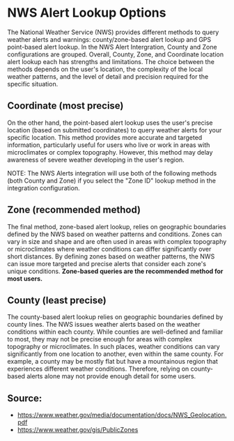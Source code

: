 # NWS Alert Lookup Options
The National Weather Service (NWS) provides different methods to query weather alerts and warnings: county/zone-based alert lookup and GPS point-based alert lookup. In the NWS Alert Intergration, County and Zone configurations are grouped. Overall, County, Zone, and Coordinate location alert lookup each has strengths and limitations. The choice between the methods depends on the user's location, the complexity of the local weather patterns, and the level of detail and precision required for the specific situation.

## Coordinate (most precise)
On the other hand, the point-based alert lookup uses the user's precise location (based on submitted coordinates) to query weather alerts for your specific location. This method provides more accurate and targeted information, particularly useful for users who live or work in areas with microclimates or complex topography. However, this method may delay awareness of severe weather developing in the user's region.

NOTE: The NWS Alerts integration will use both of the following methods (both County and Zone) if you select the "Zone ID" lookup method in the integration configuration.

## Zone (recommended method)
The final method, zone-based alert lookup, relies on geographic boundaries defined by the NWS based on weather patterns and conditions. Zones can vary in size and shape and are often used in areas with complex topography or microclimates where weather conditions can differ significantly over short distances. By defining zones based on weather patterns, the NWS can issue more targeted and precise alerts that consider each zone's unique conditions. <b>Zone-based queries are the recommended method for most users.</b>

## County (least precise)
The county-based alert lookup relies on geographic boundaries defined by county lines. The NWS issues weather alerts based on the weather conditions within each county. While counties are well-defined and familiar to most, they may not be precise enough for areas with complex topography or microclimates. In such places, weather conditions can vary significantly from one location to another, even within the same county. For example, a county may be mostly flat but have a mountainous region that experiences different weather conditions. Therefore, relying on county-based alerts alone may not provide enough detail for some users. 

## Source:
- https://www.weather.gov/media/documentation/docs/NWS_Geolocation.pdf
- https://www.weather.gov/gis/PublicZones
